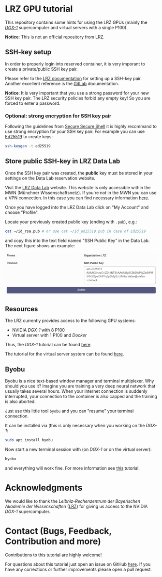 # LRZ GPU tutorial

This repository contains some hints for using the LRZ GPUs (mainly the
[*DGX-1*](https://www.lrz.de/services/compute/special_systems/machine_learning/)
supercomputer and virtual servers with a single P100).

**Notice**: This is not an official repository from LRZ.

## SSH-key setup

In order to properly login into reserved container, it is very imporant to create
a private/public SSH key pair.

Please refer to the [LRZ documentation](https://www.lrz.de/services/compute/ssh/)
for setting up a SSH-key pair. Another excellent reference is the
[GitLab](https://docs.gitlab.com/ee/ssh/) documentation.

**Notice**: It is very important that you use a strong password for your new
SSH key pair. The LRZ security policies forbid any empty key! So you are forced
to enter a password.

### Optional: strong encryption for SSH key pair

Following the guidelines from [Secure Secure Shell](https://stribika.github.io/2015/01/04/secure-secure-shell.html)
it is highly recommand to use strong encryption for your SSH key pair. For
example you can use [Ed25519](https://ed25519.cr.yp.to/) to create keys:

```bash
ssh-keygen -t ed25519
```

## Store public SSH-key in LRZ Data Lab

Once the SSH key pair was created, the **public** key must be stored in your
settings on the Data Lab reservation website.

Visit the [LRZ Data Lab](https://datalab.srv.lrz.de) website. This website is only
accessible within the MWN (Münchner Wissenschaftsnetz). If you're not in the
MWN you can use a VPN connection. In this case you can find necessary
information [here](https://www.lrz.de/services/netz/mobil/vpn/).

Once you have logged into the LRZ Data Lab click on "My Account" and choose
"Profile".

Locate your previously created public key (ending with `.pub`), e.g.:

```bash
cat ~/id_rsa.pub # or use cat ~/id_ed25519.pub in case of Ed25519
```

and copy this into the text field named "SSH Public Key" in the Data Lab. The
next figure shows an example:

![LRZ Data Lab](figures/profile_ssh_key.png)

## Resources

The LRZ currently provides access to the following GPU systems:

* NVIDIA *DGX-1* with 8 P100
* Virtual server with 1 P100 and *Docker*

Thus, the *DGX-1* tutorial can be found [here](dgx-1.md).

The tutorial for the virtual
server system can be found [here](single-gpu).

## Byobu

Byobu is a nice text-based window manager and terminal multiplexer. Why should
you use it? Imagine you are training a very deep neural network that usually
takes several hours. When your internet connection is suddenly interrupted,
your connection to the container is also capped and the training is also aborted.

Just use this little tool `byobu` and you can "resume" your terminal connection.

It can be installed via (this is only necessary when you working on the *DGX-1*:

```bash
sudo apt install byobu
```

Now start a new terminal session with (on *DGX-1* or on the virtual server):

```bash
byobu
```

and everything will work fine. For more information see
[this](https://www.digitalocean.com/community/tutorials/how-to-install-and-use-byobu-for-terminal-management-on-ubuntu-16-04)
tutorial.

# Acknowledgments

We would like to thank the *Leibniz-Rechenzentrum der Bayerischen Akademie der
Wissenschaften* ([LRZ](https://www.lrz.de/english/)) for giving us access to the
NVIDIA *DGX-1* supercomputer.

# Contact (Bugs, Feedback, Contribution and more)

Contributions to this tutorial are highly welcome!

For questions about this tutorial just open an issue on GitHub
[here](https://github.com/stefan-it/lrz-gpu-tutorial/issues). If you have any
corrections or further improvements please open a pull request.
